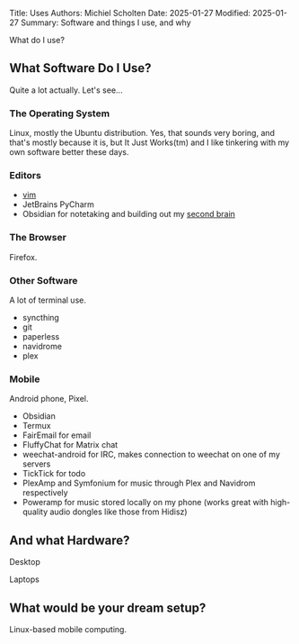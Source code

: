 Title: Uses
Authors: Michiel Scholten
Date: 2025-01-27
Modified: 2025-01-27
Summary: Software and things I use, and why

What do I use?

## What Software Do I Use?

Quite a lot actually. Let's see...


### The Operating System

Linux, mostly the Ubuntu distribution. Yes, that sounds very boring, and that's mostly because it is, but It Just Works(tm) and I like tinkering with my own software better these days.


### Editors

- [vim]({tag}vim)
- JetBrains PyCharm
- Obsidian for notetaking and building out my [second brain]({tag}secondbrain)

### The Browser

Firefox.


### Other Software

A lot of terminal use.

- syncthing
- git
- paperless
- navidrome
- plex


### Mobile

Android phone, Pixel.

- Obsidian
- Termux
- FairEmail for email
- FluffyChat for Matrix chat
- weechat-android for IRC, makes connection to weechat on one of my servers
- TickTick for todo
- PlexAmp and Symfonium for music through Plex and Navidrom respectively
- Poweramp for music stored locally on my phone (works great with high-quality audio dongles like those from Hidisz)


## And what Hardware?

Desktop

Laptops


## What would be your dream setup?

Linux-based mobile computing.
